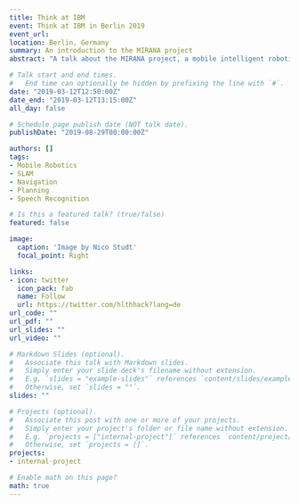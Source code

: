 ```yaml
---
title: Think at IBM
event: Think at IBM in Berlin 2019
event_url: 
location: Berlin, Germany
summary: An introduction to the MIRANA project
abstract: "A talk about the MIRANA project, a mobile intelligent robotic assistant for navigation and assistance. The features of MIRANA will be introduced and the current progress will be demonstrated."

# Talk start and end times.
#   End time can optionally be hidden by prefixing the line with `#`.
date: "2019-03-12T12:50:00Z"
date_end: "2019-03-12T13:15:00Z"
all_day: false

# Schedule page publish date (NOT talk date).
publishDate: "2019-08-29T00:00:00Z"

authors: []
tags:
- Mobile Robotics
- SLAM
- Navigation
- Planning
- Speech Recognition

# Is this a featured talk? (true/false)
featured: false

image:
  caption: 'Image by Nico Studt'
  focal_point: Right

links:
- icon: twitter
  icon_pack: fab
  name: Follow
  url: https://twitter.com/hlthhack?lang=de
url_code: ""
url_pdf: ""
url_slides: ""
url_video: ""

# Markdown Slides (optional).
#   Associate this talk with Markdown slides.
#   Simply enter your slide deck's filename without extension.
#   E.g. `slides = "example-slides"` references `content/slides/example-slides.md`.
#   Otherwise, set `slides = ""`.
slides: ""

# Projects (optional).
#   Associate this post with one or more of your projects.
#   Simply enter your project's folder or file name without extension.
#   E.g. `projects = ["internal-project"]` references `content/project/deep-learning/index.md`.
#   Otherwise, set `projects = []`.
projects:
- internal-project

# Enable math on this page?
math: true
---
```

